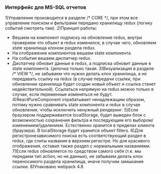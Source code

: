 ﻿### Интерфейс для MS-SQL отчетов

1)Управление производится в разделе /* CORE */, при этом все управление поиском и фильтрами передано хранилищу redux (логику событий смотреть там).
2)Принцип работы: 
 - Вешаем на компонент подписку на обновление redux, внутри проверяем что объект в redux изменился, в случае чего, обновляем state хранилища клоном раздела redux.
 - На отображение компонентов вешаем state компонента.
 - На события вешаем диспатчер redux. 
 - Диспатчер обновит данные в redux, а подписка обновит данные в state компонента. Цепочка только такая.
3)Визуализация в разделе /* VIEW */, не забываем что нужно делать клон хранилища, а не передавать ссылку на redux (в случае передачи ссылки, при обновлении хранилища будет создан новый объект и ссылка станет недействительной). Ссылаться напрямую на redux можно только в случае, если переменные изменяться не будут.
4)ReactPureComponent отрабатывает ненадлежащим образом, потому нужно сравнивать state компонента и redux в случае обновления, чтобы исключить ненужный рендеринг.
5)Если браузером поддерживается localStorage, будет выведен блок с возможностью сохранения фильтра и последующим его выбором/изменением/удалением. Естественно хранится в пределах клиента (браузера). В localStorage будет хранится объект filters.
6)Для регистронезависимого поиска есть соответствующий раздел в redux, где слиты названия в верхнем регистре. Но для красивого отображения, оставил также раздел с нормальными названиями.
7)Если redux обновляется по средством самого себя (т.е. мы передаем тип action, но не данные), не забываем делать клон переносимого раздела хранилища, иначе получим замыкание ссылки.
8)Упаковано webpack 4.8